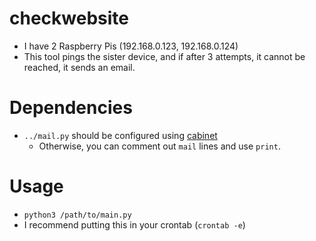 # checkwebsite

- I have 2 Raspberry Pis (192.168.0.123, 192.168.0.124)
- This tool pings the sister device, and if after 3 attempts, it cannot be reached, it sends an email.

# Dependencies

- `../mail.py` should be configured using [cabinet](https://pypi.org/project/cabinet)
  - Otherwise, you can comment out `mail` lines and use `print`.

# Usage

- `python3 /path/to/main.py`
- I recommend putting this in your crontab (`crontab -e`)
